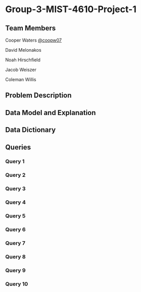 # Group-3-MIST-4610-Project-1
 
## Team Members
Cooper Waters [@coopw07](https://github.com/coopw07)

David Melonakos

Noah Hirschfield

Jacob Weiszer

Coleman Willis

## Problem Description

## Data Model and Explanation

## Data Dictionary

## Queries
### Query 1

### Query 2

### Query 3

### Query 4

### Query 5

### Query 6

### Query 7

### Query 8

### Query 9

### Query 10
